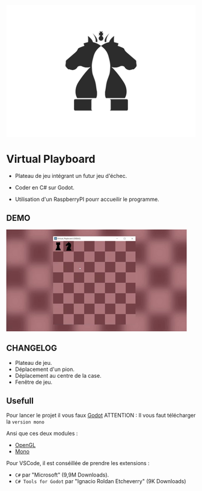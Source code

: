 ![test](imgReadme/Logo.png)

# Virtual Playboard

- Plateau de jeu intégrant un futur jeu d'échec. 

- Coder en C# sur Godot.

- Utilisation d'un RaspberryPI pourr accueilir le programme.

## DEMO

![](imgReadme/Demo2.gif)

## CHANGELOG

 - Plateau de jeu.
 - Déplacement d'un pion.
 - Déplacement au centre de la case.
 - Fenêtre de jeu.

## Usefull

Pour lancer le projet il vous faux [Godot](https://godotengine.org/download) ATTENTION : Il vous faut télécharger la ``version mono``


Ansi que ces deux modules : 
 - [OpenGL](https://microdp.com/opengl-21-gratuitement-86/)
 - [Mono](https://www.mono-project.com/download/stable/)

Pour VSCode, il est conséillée de prendre les extensions :
 - ``C#`` par "Microsoft" (9,9M Downloads).
 - ``C# Tools for Godot`` par "Ignacio Roldan Etcheverry" (9K Downloads)